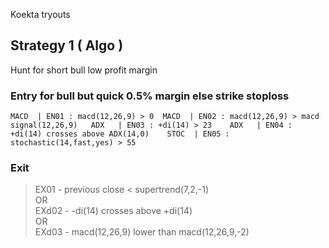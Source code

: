 Koekta tryouts  

## Strategy 1  ( Algo )
 Hunt for short bull low profit margin 
    
### Entry for bull but quick 0.5% margin else strike stoploss

``
MACD  | EN01 : macd(12,26,9) > 0 
MACD  | EN02 : macd(12,26,9) > macd signal(12,26,9)  
ADX   | EN03 : +di(14) > 23   
ADX   | EN04 : +di(14) crosses above ADX(14,0)   
STOC  | EN05 : stochastic(14,fast,yes) > 55  
``
  
### Exit  

  > EX01 - previous close < supertrend(7,2,-1)  
       OR     
  > EXd02 - -di(14) crosses above +di(14)    
       OR    
  > EXd03 - macd(12,26,9) lower than  macd(12,26,9,-2)  
  

